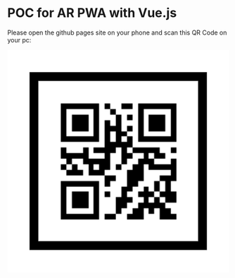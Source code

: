 # POC for AR PWA with Vue.js

Please open the github pages site on your phone and scan this QR Code on your pc:

![QR CODE 12345](https://github.com/mai-space/pwa-vue-js-ar-test/blob/gh-pages/public/assets/marker/12345/pattern-12345.png?raw=true)
